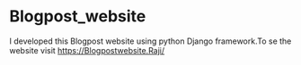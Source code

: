 # Blogpost_website
I developed this Blogpost website using python Django framework.To se  the website visit https://Blogpostwebsite.Raji/  
